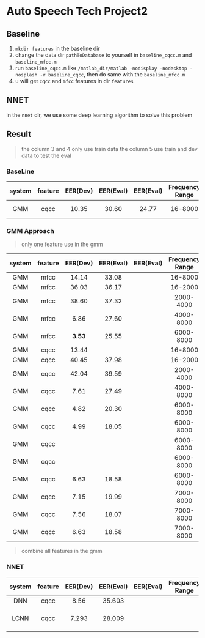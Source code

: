 # Auto Speech Tech Project2

## Baseline

1. `mkdir features` in the baseline dir
2. change the data dir `pathToDatabase` to yourself in `baseline_cqcc.m` and `baseline_mfcc.m`
3. run `baseline_cqcc.m` like `/matlab_dir/matlab -nodisplay -nodesktop -nosplash -r baseline_cqcc`, then do same with the
  `baseline_mfcc.m`
4. u will get `cqcc` and `mfcc` features in dir `features`

## NNET
in the `nnet` dir, we use some deep learning algorithm to solve this problem



## Result
> the column 3 and 4 only use train data
> the column 5 use train and dev data to test the eval

### BaseLine

|  system  | feature | EER(Dev) | EER(Eval) | EER(Eval) | Frequency Range | B |       Remarks        |
| :------: | :-----: | :------: | :-------: | :-------: | :-------: | :----: | :------------------: |
| GMM | cqcc | 10.35 | 30.60 | 24.77 | 16-8000     | 96  |    Baseline !!!   |

### GMM Approach

> only one feature use in the gmm

|  system  | feature | EER(Dev) | EER(Eval) | EER(Eval) | Frequency Range | B | iter(default 100) |
| :------: | :-----: | :------: | :-------: | :-------: | :-------: | :----: | :------------------: |
| GMM | mfcc | 14.14 | 33.08 |       | 16-8000     | 256 | |
| GMM | mfcc | 36.03 | 36.17 |       | 16-2000     | 256 | |
| GMM | mfcc | 38.60 | 37.32 |       | 2000-4000   | 256 | |
| GMM | mfcc | 6.86  | 27.60 |       | 4000-8000   | 256 | |
| GMM | mfcc | **3.53**  | 25.55 |       | 6000-8000   | 256 | |
| GMM | cqcc | 13.44 |       |       |16-8000 | 256 | |
| GMM | cqcc | 40.45 | 37.98 |       | 16-2000 | 256 | |
| GMM | cqcc | 42.04 | 39.59 |       | 2000-4000 | 256 | |
| GMM | cqcc | 7.61  | 27.49 |       | 4000-8000 | 256 | |
| GMM | cqcc | 4.82  | 20.30 |       | 6000-8000 | 256 | |
| GMM | cqcc | 4.99  | 18.05 |       | 6000-8000 | 512 | |
| GMM | cqcc |   |  |       | 6000-8000 | 512 | 200 |
| GMM | cqcc |   |  |       | 6000-8000 | 512 | 300 |
| GMM | cqcc | 6.63  | 18.58 |       | 6000-8000 | 1024 | |
| GMM | cqcc | 7.15  | 19.99 |       | 7000-8000 | 256 | |
| GMM | cqcc | 7.56  | 18.07 |       | 7000-8000 | 512 | |
| GMM | cqcc | 6.63  | 18.58 |       | 7000-8000 | 1024 | |


> combine all features in the gmm


### NNET

|  system  | feature | EER(Dev) | EER(Eval) | EER(Eval) | Frequency Range | B  |       Remarks         |
| :------: | :-----: | :------: | :-------: | :-------: | :-------: | :----: | :------------------: |
| DNN      | cqcc    | 8.56     |  35.603   |           |                 |    |                       |
| LCNN     | cqcc    | 7.293    |  28.009   |           |                 |    | lr 5e-4 bs 8 wd 1e-2  |



